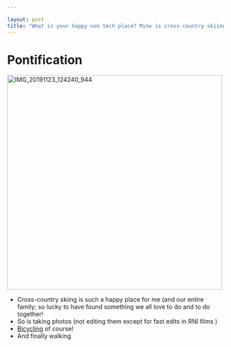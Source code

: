 ```yaml
---

layout: post
title: "What is your happy non tech place? Mine is cross-country skiing, taking photos (not editing them), bicycling and walking with my family"
---
```


# Pontification

<a data-flickr-embed="true" data-header="true" data-footer="true" href="https://www.flickr.com/photos/roland/49113371461/in/dateposted/" title="IMG_20191123_124240_944"><img src="https://live.staticflickr.com/65535/49113371461_3d10a4df6b.jpg" width="500" height="500" alt="IMG_20191123_124240_944"></a><script async src="//embedr.flickr.com/assets/client-code.js" charset="utf-8"></script>

* Cross-country skiing is such a happy place for me (and our entire family; so lucky to have found something we all love to do and to do together!
* So is taking photos (not editing them except for fast edits in RNI films )
* [Bicycling](https://www.flickr.com/photos/roland/tags/changeyourliferideabike) of course!
* And finally walking

